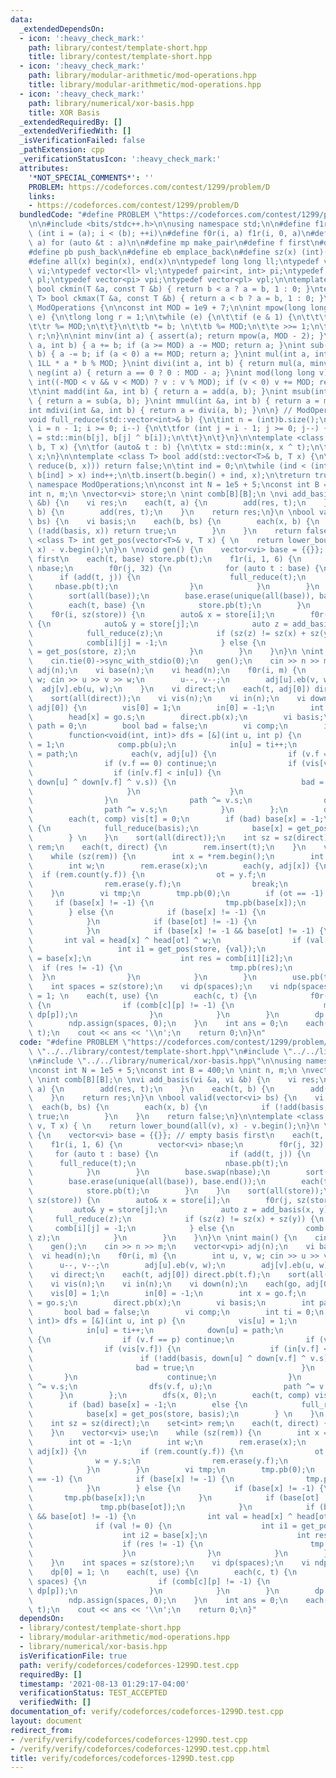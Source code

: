 ```yaml
---
data:
  _extendedDependsOn:
  - icon: ':heavy_check_mark:'
    path: library/contest/template-short.hpp
    title: library/contest/template-short.hpp
  - icon: ':heavy_check_mark:'
    path: library/modular-arithmetic/mod-operations.hpp
    title: library/modular-arithmetic/mod-operations.hpp
  - icon: ':heavy_check_mark:'
    path: library/numerical/xor-basis.hpp
    title: XOR Basis
  _extendedRequiredBy: []
  _extendedVerifiedWith: []
  _isVerificationFailed: false
  _pathExtension: cpp
  _verificationStatusIcon: ':heavy_check_mark:'
  attributes:
    '*NOT_SPECIAL_COMMENTS*': ''
    PROBLEM: https://codeforces.com/contest/1299/problem/D
    links:
    - https://codeforces.com/contest/1299/problem/D
  bundledCode: "#define PROBLEM \"https://codeforces.com/contest/1299/problem/D\"\n\
    \n\n#include <bits/stdc++.h>\n\nusing namespace std;\n\n#define f1r(i, a, b) for\
    \ (int i = (a); i < (b); ++i)\n#define f0r(i, a) f1r(i, 0, a)\n#define each(t,\
    \ a) for (auto &t : a)\n\n#define mp make_pair\n#define f first\n#define s second\n\
    #define pb push_back\n#define eb emplace_back\n#define sz(x) (int)(x).size()\n\
    #define all(x) begin(x), end(x)\n\ntypedef long long ll;\ntypedef vector<int>\
    \ vi;\ntypedef vector<ll> vl;\ntypedef pair<int, int> pi;\ntypedef pair<ll, ll>\
    \ pl;\ntypedef vector<pi> vpi;\ntypedef vector<pl> vpl;\n\ntemplate <class T>\
    \ bool ckmin(T &a, const T &b) { return b < a ? a = b, 1 : 0; }\ntemplate <class\
    \ T> bool ckmax(T &a, const T &b) { return a < b ? a = b, 1 : 0; }\n\nnamespace\
    \ ModOperations {\n\nconst int MOD = 1e9 + 7;\n\nint mpow(long long b, long long\
    \ e) {\n\tlong long r = 1;\n\twhile (e) {\n\t\tif (e & 1) {\n\t\t\tr *= b; \n\t\
    \t\tr %= MOD;\n\t\t}\n\t\tb *= b; \n\t\tb %= MOD;\n\t\te >>= 1;\n\t}\n\treturn\
    \ r;\n}\n\nint minv(int a) { assert(a); return mpow(a, MOD - 2); }\nint add(int\
    \ a, int b) { a += b; if (a >= MOD) a -= MOD; return a; }\nint sub(int a, int\
    \ b) { a -= b; if (a < 0) a += MOD; return a; }\nint mul(int a, int b) { return\
    \ 1LL * a * b % MOD; }\nint divi(int a, int b) { return mul(a, minv(b)); }\nint\
    \ neg(int a) { return a == 0 ? 0 : MOD - a; }\nint mod(long long v) { \n\tv =\
    \ int((-MOD < v && v < MOD) ? v : v % MOD); if (v < 0) v += MOD; return v; }\n\
    \t\nint madd(int &a, int b) { return a = add(a, b); }\nint msub(int &a, int b)\
    \ { return a = sub(a, b); }\nint mmul(int &a, int b) { return a = mul(a, b); }\n\
    int mdivi(int &a, int b) { return a = divi(a, b); }\n\n} // ModOperations\n\n\
    void full_reduce(std::vector<int>& b) {\n\tint n = (int)b.size();\n\tfor (int\
    \ i = n - 1; i >= 0; i--) {\n\t\tfor (int j = i - 1; j >= 0; j--) {\n\t\t\tb[j]\
    \ = std::min(b[j], b[j] ^ b[i]);\n\t\t}\n\t}\n}\n\ntemplate <class T> T reduce(std::vector<T>&\
    \ b, T x) {\n\tfor (auto& t : b) {\n\t\tx = std::min(x, x ^ t);\n\t}\n\treturn\
    \ x;\n}\n\ntemplate <class T> bool add(std::vector<T>& b, T x) {\n\tif (!(x =\
    \ reduce(b, x))) return false;\n\tint ind = 0;\n\twhile (ind < (int)b.size() &&\
    \ b[ind] > x) ind++;\n\tb.insert(b.begin() + ind, x);\n\treturn true;\n}\n\nusing\
    \ namespace ModOperations;\n\nconst int N = 1e5 + 5;\nconst int B = 400;\n \n\
    int n, m;\n \nvector<vi> store;\n \nint comb[B][B];\n \nvi add_basis(vi &a, vi\
    \ &b) {\n    vi res;\n    each(t, a) {\n        add(res, t);\n    }\n    each(t,\
    \ b) {\n        add(res, t);\n    }\n    return res;\n}\n \nbool valid(vector<vi>\
    \ bs) {\n    vi basis;\n    each(b, bs) {\n        each(x, b) {\n            if\
    \ (!add(basis, x)) return true;\n        }\n    }\n    return false;\n}\n\ntemplate\
    \ <class T> int get_pos(vector<T>& v, T x) { \n    return lower_bound(all(v),\
    \ x) - v.begin();\n}\n \nvoid gen() {\n    vector<vi> base = {{}}; // empty basis\
    \ first\n    each(t, base) store.pb(t);\n    f1r(i, 1, 6) {\n        vector<vi>\
    \ nbase;\n        f0r(j, 32) {\n            for (auto t : base) {\n          \
    \      if (add(t, j)) {\n                    full_reduce(t);\n               \
    \     nbase.pb(t);\n                }\n            }\n        }\n        base.swap(nbase);\n\
    \        sort(all(base));\n        base.erase(unique(all(base)), base.end());\n\
    \        each(t, base) {\n            store.pb(t);\n        }\n    }\n    sort(all(store));\n\
    \    f0r(i, sz(store)) {\n        auto& x = store[i];\n        f0r(j, sz(store))\
    \ {\n            auto& y = store[j];\n            auto z = add_basis(x, y);\n\
    \            full_reduce(z);\n            if (sz(z) != sz(x) + sz(y)) {\n    \
    \            comb[i][j] = -1;\n            } else {\n                comb[i][j]\
    \ = get_pos(store, z);\n            }\n        }\n    }\n}\n \nint main() {\n\
    \    cin.tie(0)->sync_with_stdio(0);\n    gen();\n    cin >> n >> m;\n    vector<vpi>\
    \ adj(n);\n    vi base(n);\n    vi head(n);\n    f0r(i, m) {\n        int u, v,\
    \ w; cin >> u >> v >> w;\n        u--, v--;\n        adj[u].eb(v, w);\n      \
    \  adj[v].eb(u, w);\n    }\n    vi direct;\n    each(t, adj[0]) direct.pb(t.f);\n\
    \    sort(all(direct));\n    vi vis(n);\n    vi in(n);\n    vi down(n);\n    each(go,\
    \ adj[0]) {\n        vis[0] = 1;\n        in[0] = -1;\n        int x = go.f;\n\
    \        head[x] = go.s;\n        direct.pb(x);\n        vi basis;\n        int\
    \ path = 0;\n        bool bad = false;\n        vi comp;\n        int ti = 0;\n\
    \        function<void(int, int)> dfs = [&](int u, int p) {\n            vis[u]\
    \ = 1;\n            comp.pb(u);\n            in[u] = ti++;\n            down[u]\
    \ = path;\n            each(v, adj[u]) {\n                if (v.f == p) continue;\n\
    \                if (v.f == 0) continue;\n                if (vis[v.f]) {\n  \
    \                  if (in[v.f] < in[u]) {\n                        if (!add(basis,\
    \ down[u] ^ down[v.f] ^ v.s)) {\n                            bad = true;\n   \
    \                     }\n                    }\n                    continue;\n\
    \                }\n                path ^= v.s;\n                dfs(v.f, u);\n\
    \                path ^= v.s;\n            }\n        };\n        dfs(x, 0);\n\
    \        each(t, comp) vis[t] = 0;\n        if (bad) base[x] = -1;\n        else\
    \ {\n            full_reduce(basis);\n            base[x] = get_pos(store, basis);\n\
    \        } \n    }\n    sort(all(direct));\n    int sz = sz(direct);\n    set<int>\
    \ rem;\n    each(t, direct) {\n        rem.insert(t);\n    }\n    vector<vi> use;\n\
    \    while (sz(rem)) {\n        int x = *rem.begin();\n        int ot = -1;\n\
    \        int w;\n        rem.erase(x);\n        each(y, adj[x]) {\n          \
    \  if (rem.count(y.f)) {\n                ot = y.f;\n                w = y.s;\n\
    \                rem.erase(y.f);\n                break;\n            }\n    \
    \    }\n        vi tmp;\n        tmp.pb(0);\n        if (ot == -1) {\n       \
    \     if (base[x] != -1) {\n                tmp.pb(base[x]);\n            }\n\
    \        } else {\n            if (base[x] != -1) {\n                tmp.pb(base[x]);\n\
    \            }\n            if (base[ot] != -1) {\n                tmp.pb(base[ot]);\n\
    \            }\n            if (base[x] != -1 && base[ot] != -1) {\n         \
    \       int val = head[x] ^ head[ot] ^ w;\n                if (val != 0) {\n \
    \                   int i1 = get_pos(store, {val});\n                    int i2\
    \ = base[x];\n                    int res = comb[i1][i2];\n                  \
    \  if (res != -1) {\n                        tmp.pb(res);\n                  \
    \  }\n                }\n            }\n        }\n        use.pb(tmp);\n    }\n\
    \    int spaces = sz(store);\n    vi dp(spaces);\n    vi ndp(spaces);\n    dp[0]\
    \ = 1; \n    each(t, use) {\n        each(c, t) {\n            f0r(p, spaces)\
    \ {\n                if (comb[c][p] != -1) {\n                    madd(ndp[comb[c][p]],\
    \ dp[p]);\n                }\n            }\n        }\n        dp.swap(ndp);\n\
    \        ndp.assign(spaces, 0);\n    }\n    int ans = 0;\n    each(t, dp) madd(ans,\
    \ t);\n    cout << ans << '\\n';\n    return 0;\n}\n"
  code: "#define PROBLEM \"https://codeforces.com/contest/1299/problem/D\"\n\n#include\
    \ \"../../library/contest/template-short.hpp\"\n#include \"../../library/modular-arithmetic/mod-operations.hpp\"\
    \n#include \"../../library/numerical/xor-basis.hpp\"\n\nusing namespace ModOperations;\n\
    \nconst int N = 1e5 + 5;\nconst int B = 400;\n \nint n, m;\n \nvector<vi> store;\n\
    \ \nint comb[B][B];\n \nvi add_basis(vi &a, vi &b) {\n    vi res;\n    each(t,\
    \ a) {\n        add(res, t);\n    }\n    each(t, b) {\n        add(res, t);\n\
    \    }\n    return res;\n}\n \nbool valid(vector<vi> bs) {\n    vi basis;\n  \
    \  each(b, bs) {\n        each(x, b) {\n            if (!add(basis, x)) return\
    \ true;\n        }\n    }\n    return false;\n}\n\ntemplate <class T> int get_pos(vector<T>&\
    \ v, T x) { \n    return lower_bound(all(v), x) - v.begin();\n}\n \nvoid gen()\
    \ {\n    vector<vi> base = {{}}; // empty basis first\n    each(t, base) store.pb(t);\n\
    \    f1r(i, 1, 6) {\n        vector<vi> nbase;\n        f0r(j, 32) {\n       \
    \     for (auto t : base) {\n                if (add(t, j)) {\n              \
    \      full_reduce(t);\n                    nbase.pb(t);\n                }\n\
    \            }\n        }\n        base.swap(nbase);\n        sort(all(base));\n\
    \        base.erase(unique(all(base)), base.end());\n        each(t, base) {\n\
    \            store.pb(t);\n        }\n    }\n    sort(all(store));\n    f0r(i,\
    \ sz(store)) {\n        auto& x = store[i];\n        f0r(j, sz(store)) {\n   \
    \         auto& y = store[j];\n            auto z = add_basis(x, y);\n       \
    \     full_reduce(z);\n            if (sz(z) != sz(x) + sz(y)) {\n           \
    \     comb[i][j] = -1;\n            } else {\n                comb[i][j] = get_pos(store,\
    \ z);\n            }\n        }\n    }\n}\n \nint main() {\n    cin.tie(0)->sync_with_stdio(0);\n\
    \    gen();\n    cin >> n >> m;\n    vector<vpi> adj(n);\n    vi base(n);\n  \
    \  vi head(n);\n    f0r(i, m) {\n        int u, v, w; cin >> u >> v >> w;\n  \
    \      u--, v--;\n        adj[u].eb(v, w);\n        adj[v].eb(u, w);\n    }\n\
    \    vi direct;\n    each(t, adj[0]) direct.pb(t.f);\n    sort(all(direct));\n\
    \    vi vis(n);\n    vi in(n);\n    vi down(n);\n    each(go, adj[0]) {\n    \
    \    vis[0] = 1;\n        in[0] = -1;\n        int x = go.f;\n        head[x]\
    \ = go.s;\n        direct.pb(x);\n        vi basis;\n        int path = 0;\n \
    \       bool bad = false;\n        vi comp;\n        int ti = 0;\n        function<void(int,\
    \ int)> dfs = [&](int u, int p) {\n            vis[u] = 1;\n            comp.pb(u);\n\
    \            in[u] = ti++;\n            down[u] = path;\n            each(v, adj[u])\
    \ {\n                if (v.f == p) continue;\n                if (v.f == 0) continue;\n\
    \                if (vis[v.f]) {\n                    if (in[v.f] < in[u]) {\n\
    \                        if (!add(basis, down[u] ^ down[v.f] ^ v.s)) {\n     \
    \                       bad = true;\n                        }\n             \
    \       }\n                    continue;\n                }\n                path\
    \ ^= v.s;\n                dfs(v.f, u);\n                path ^= v.s;\n      \
    \      }\n        };\n        dfs(x, 0);\n        each(t, comp) vis[t] = 0;\n\
    \        if (bad) base[x] = -1;\n        else {\n            full_reduce(basis);\n\
    \            base[x] = get_pos(store, basis);\n        } \n    }\n    sort(all(direct));\n\
    \    int sz = sz(direct);\n    set<int> rem;\n    each(t, direct) {\n        rem.insert(t);\n\
    \    }\n    vector<vi> use;\n    while (sz(rem)) {\n        int x = *rem.begin();\n\
    \        int ot = -1;\n        int w;\n        rem.erase(x);\n        each(y,\
    \ adj[x]) {\n            if (rem.count(y.f)) {\n                ot = y.f;\n  \
    \              w = y.s;\n                rem.erase(y.f);\n                break;\n\
    \            }\n        }\n        vi tmp;\n        tmp.pb(0);\n        if (ot\
    \ == -1) {\n            if (base[x] != -1) {\n                tmp.pb(base[x]);\n\
    \            }\n        } else {\n            if (base[x] != -1) {\n         \
    \       tmp.pb(base[x]);\n            }\n            if (base[ot] != -1) {\n \
    \               tmp.pb(base[ot]);\n            }\n            if (base[x] != -1\
    \ && base[ot] != -1) {\n                int val = head[x] ^ head[ot] ^ w;\n  \
    \              if (val != 0) {\n                    int i1 = get_pos(store, {val});\n\
    \                    int i2 = base[x];\n                    int res = comb[i1][i2];\n\
    \                    if (res != -1) {\n                        tmp.pb(res);\n\
    \                    }\n                }\n            }\n        }\n        use.pb(tmp);\n\
    \    }\n    int spaces = sz(store);\n    vi dp(spaces);\n    vi ndp(spaces);\n\
    \    dp[0] = 1; \n    each(t, use) {\n        each(c, t) {\n            f0r(p,\
    \ spaces) {\n                if (comb[c][p] != -1) {\n                    madd(ndp[comb[c][p]],\
    \ dp[p]);\n                }\n            }\n        }\n        dp.swap(ndp);\n\
    \        ndp.assign(spaces, 0);\n    }\n    int ans = 0;\n    each(t, dp) madd(ans,\
    \ t);\n    cout << ans << '\\n';\n    return 0;\n}"
  dependsOn:
  - library/contest/template-short.hpp
  - library/modular-arithmetic/mod-operations.hpp
  - library/numerical/xor-basis.hpp
  isVerificationFile: true
  path: verify/codeforces/codeforces-1299D.test.cpp
  requiredBy: []
  timestamp: '2021-08-13 01:29:17-04:00'
  verificationStatus: TEST_ACCEPTED
  verifiedWith: []
documentation_of: verify/codeforces/codeforces-1299D.test.cpp
layout: document
redirect_from:
- /verify/verify/codeforces/codeforces-1299D.test.cpp
- /verify/verify/codeforces/codeforces-1299D.test.cpp.html
title: verify/codeforces/codeforces-1299D.test.cpp
---
```


